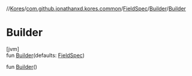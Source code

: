 //[Kores](../../../../index.md)/[com.github.jonathanxd.kores.common](../../index.md)/[FieldSpec](../index.md)/[Builder](index.md)/[Builder](-builder.md)

# Builder

[jvm]\
fun [Builder](-builder.md)(defaults: [FieldSpec](../index.md))

fun [Builder](-builder.md)()
